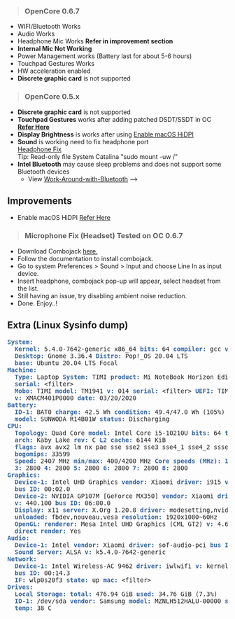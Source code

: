 > ### OpenCore 0.6.7

- WIFI/Bluetooth Works
- Audio Works
- Headphone Mic Works **Refer in improvement section**
- **Internal Mic Not Working**
- Power Management works (Battery last for about 5-6 hours)
- Touchpad Gestures Works
- HW acceleration enabled
- **Discrete graphic card** is not supported

> ### OpenCore 0.5.x

- **Discrete graphic card** is not supported
- **Touchpad Gestures** works after adding patched DSDT/SSDT in OC [**Refer Here**](https://github.com/uttusharma/Xiaomi-Notebook14-Hackintosh/blob/master/DSDT.md)
- **Display Brightness** is works after using [Enable macOS HiDPI](https://github.com/xzhih/one-key-hidpi)
- **Sound** is working need to fix headphone port <br> [Headphone Fix](https://www.elitemacx86.com/threads/fix-audio-distortion-when-using-headphones-on-laptops.185/) <br> Tip: Read-only file System Catalina "sudo mount -uw /" 
- **Intel Bluetooth** may cause sleep problems and does not support some Bluetooth devices
  - View [Work-Around-with-Bluetooth](https://github.com/daliansky/XiaoMi-Pro-Hackintosh/wiki/Work-Around-with-Bluetooth) -->

## Improvements

- Enable macOS HiDPI [Refer Here](https://github.com/xzhih/one-key-hidpi)

> ### Microphone Fix (Headset) Tested on OC 0.6.7

- Download Combojack [here.](https://github.com/hackintosh-stuff/ComboJack)
- Follow the documentation to install combojack.
- Go to system Preferences > Sound > Input and choose Line In as input device.
- Insert headphone, combojack pop-up will appear, select headset from the list.
- Still having an issue, try disabling ambient noise reduction.
- Done. Enjoy..!

## Extra (Linux Sysinfo dump)

<pre><font color="#3465A4"><b>System:</b></font>
  <font color="#3465A4"><b>Kernel:</b></font> 5.4.0-7642-generic x86_64 <font color="#3465A4"><b>bits:</b></font> 64 <font color="#3465A4"><b>compiler:</b></font> gcc <font color="#3465A4"><b>v:</b></font> 9.3.0 
  <font color="#3465A4"><b>Desktop:</b></font> Gnome 3.36.4 <font color="#3465A4"><b>Distro:</b></font> Pop!_OS 20.04 LTS 
  <font color="#3465A4"><b>base:</b></font> Ubuntu 20.04 LTS Focal 
<font color="#3465A4"><b>Machine:</b></font>
  <font color="#3465A4"><b>Type:</b></font> Laptop <font color="#3465A4"><b>System:</b></font> TIMI <font color="#3465A4"><b>product:</b></font> Mi NoteBook Horizon Edition 14 <font color="#3465A4"><b>v:</b></font> N/A 
  <font color="#3465A4"><b>serial:</b></font> &lt;filter&gt; 
  <font color="#3465A4"><b>Mobo:</b></font> TIMI <font color="#3465A4"><b>model:</b></font> TM1941 <font color="#3465A4"><b>v:</b></font> 014 <font color="#3465A4"><b>serial:</b></font> &lt;filter&gt; <font color="#3465A4"><b>UEFI:</b></font> TIMI 
  <font color="#3465A4"><b>v:</b></font> XMACM401P0000 <font color="#3465A4"><b>date:</b></font> 03/20/2020 
<font color="#3465A4"><b>Battery:</b></font>
  <font color="#3465A4"><b>ID-1:</b></font> BAT0 <font color="#3465A4"><b>charge:</b></font> 42.5 Wh <font color="#3465A4"><b>condition:</b></font> 49.4/47.0 Wh (105%) 
  <font color="#3465A4"><b>model:</b></font> SUNWODA R14B01W <font color="#3465A4"><b>status:</b></font> Discharging 
<font color="#3465A4"><b>CPU:</b></font>
  <font color="#3465A4"><b>Topology:</b></font> Quad Core <font color="#3465A4"><b>model:</b></font> Intel Core i5-10210U <font color="#3465A4"><b>bits:</b></font> 64 <font color="#3465A4"><b>type:</b></font> MT MCP 
  <font color="#3465A4"><b>arch:</b></font> Kaby Lake <font color="#3465A4"><b>rev:</b></font> C <font color="#3465A4"><b>L2 cache:</b></font> 6144 KiB 
  <font color="#3465A4"><b>flags:</b></font> avx avx2 lm nx pae sse sse2 sse3 sse4_1 sse4_2 ssse3 vmx 
  <font color="#3465A4"><b>bogomips:</b></font> 33599 
  <font color="#3465A4"><b>Speed:</b></font> 2407 MHz <font color="#3465A4"><b>min/max:</b></font> 400/4200 MHz <font color="#3465A4"><b>Core speeds (MHz):</b></font> <font color="#3465A4"><b>1:</b></font> 2800 <font color="#3465A4"><b>2:</b></font> 2800 
  <font color="#3465A4"><b>3:</b></font> 2800 <font color="#3465A4"><b>4:</b></font> 2800 <font color="#3465A4"><b>5:</b></font> 2800 <font color="#3465A4"><b>6:</b></font> 2800 <font color="#3465A4"><b>7:</b></font> 2800 <font color="#3465A4"><b>8:</b></font> 2800 
<font color="#3465A4"><b>Graphics:</b></font>
  <font color="#3465A4"><b>Device-1:</b></font> Intel UHD Graphics <font color="#3465A4"><b>vendor:</b></font> Xiaomi <font color="#3465A4"><b>driver:</b></font> i915 <font color="#3465A4"><b>v:</b></font> kernel 
  <font color="#3465A4"><b>bus ID:</b></font> 00:02.0 
  <font color="#3465A4"><b>Device-2:</b></font> NVIDIA GP107M [GeForce MX350] <font color="#3465A4"><b>vendor:</b></font> Xiaomi <font color="#3465A4"><b>driver:</b></font> nvidia 
  <font color="#3465A4"><b>v:</b></font> 440.100 <font color="#3465A4"><b>bus ID:</b></font> 06:00.0 
  <font color="#3465A4"><b>Display:</b></font> x11 <font color="#3465A4"><b>server:</b></font> X.Org 1.20.8 <font color="#3465A4"><b>driver:</b></font> modesetting,nvidia 
  <font color="#3465A4"><b>unloaded:</b></font> fbdev,nouveau,vesa <font color="#3465A4"><b>resolution:</b></font> 1920x1080~60Hz 
  <font color="#3465A4"><b>OpenGL:</b></font> <font color="#3465A4"><b>renderer:</b></font> Mesa Intel UHD Graphics (CML GT2) <font color="#3465A4"><b>v:</b></font> 4.6 Mesa 20.0.8 
  <font color="#3465A4"><b>direct render:</b></font> Yes 
<font color="#3465A4"><b>Audio:</b></font>
  <font color="#3465A4"><b>Device-1:</b></font> Intel <font color="#3465A4"><b>vendor:</b></font> Xiaomi <font color="#3465A4"><b>driver:</b></font> sof-audio-pci <font color="#3465A4"><b>bus ID:</b></font> 00:1f.3 
  <font color="#3465A4"><b>Sound Server:</b></font> ALSA <font color="#3465A4"><b>v:</b></font> k5.4.0-7642-generic 
<font color="#3465A4"><b>Network:</b></font>
  <font color="#3465A4"><b>Device-1:</b></font> Intel Wireless-AC 9462 <font color="#3465A4"><b>driver:</b></font> iwlwifi <font color="#3465A4"><b>v:</b></font> kernel <font color="#3465A4"><b>port:</b></font> 5000 
  <font color="#3465A4"><b>bus ID:</b></font> 00:14.3 
  <font color="#3465A4"><b>IF:</b></font> wlp0s20f3 <font color="#3465A4"><b>state:</b></font> up <font color="#3465A4"><b>mac:</b></font> &lt;filter&gt; 
<font color="#3465A4"><b>Drives:</b></font>
  <font color="#3465A4"><b>Local Storage:</b></font> <font color="#3465A4"><b>total:</b></font> 476.94 GiB <font color="#3465A4"><b>used:</b></font> 34.76 GiB (7.3%) 
  <font color="#3465A4"><b>ID-1:</b></font> /dev/sda <font color="#3465A4"><b>vendor:</b></font> Samsung <font color="#3465A4"><b>model:</b></font> MZNLH512HALU-00000 <font color="#3465A4"><b>size:</b></font> 476.94 GiB 
  <font color="#3465A4"><b>temp:</b></font> 38 C 
</pre>
